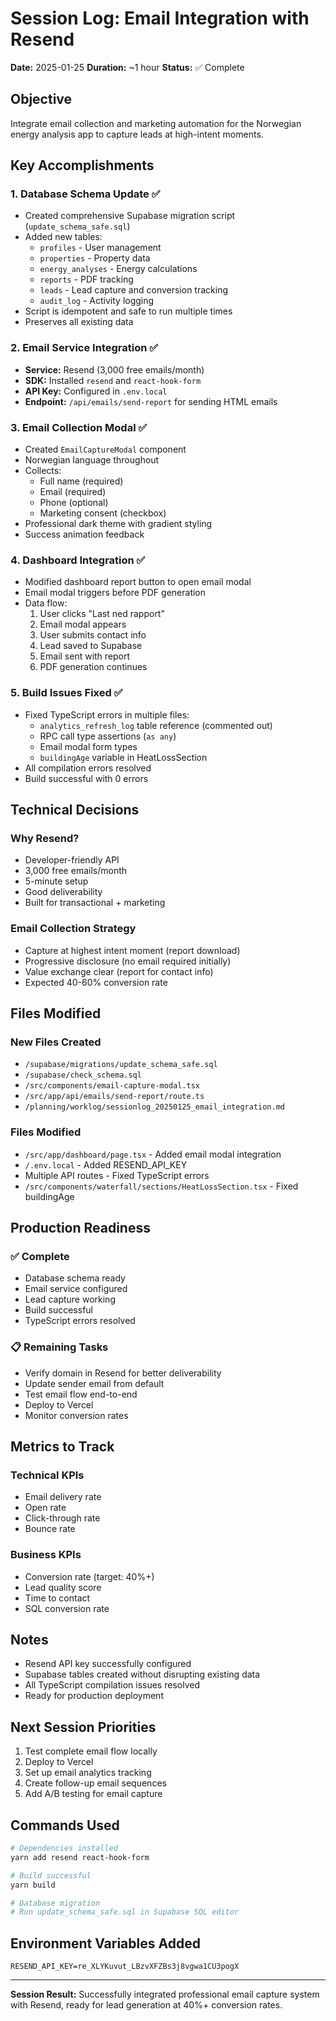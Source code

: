 # Session Log: Email Integration with Resend
**Date:** 2025-01-25
**Duration:** ~1 hour
**Status:** ✅ Complete

## Objective
Integrate email collection and marketing automation for the Norwegian energy analysis app to capture leads at high-intent moments.

## Key Accomplishments

### 1. Database Schema Update ✅
- Created comprehensive Supabase migration script (`update_schema_safe.sql`)
- Added new tables:
  - `profiles` - User management
  - `properties` - Property data
  - `energy_analyses` - Energy calculations
  - `reports` - PDF tracking
  - `leads` - Lead capture and conversion tracking
  - `audit_log` - Activity logging
- Script is idempotent and safe to run multiple times
- Preserves all existing data

### 2. Email Service Integration ✅
- **Service:** Resend (3,000 free emails/month)
- **SDK:** Installed `resend` and `react-hook-form`
- **API Key:** Configured in `.env.local`
- **Endpoint:** `/api/emails/send-report` for sending HTML emails

### 3. Email Collection Modal ✅
- Created `EmailCaptureModal` component
- Norwegian language throughout
- Collects:
  - Full name (required)
  - Email (required)
  - Phone (optional)
  - Marketing consent (checkbox)
- Professional dark theme with gradient styling
- Success animation feedback

### 4. Dashboard Integration ✅
- Modified dashboard report button to open email modal
- Email modal triggers before PDF generation
- Data flow:
  1. User clicks "Last ned rapport"
  2. Email modal appears
  3. User submits contact info
  4. Lead saved to Supabase
  5. Email sent with report
  6. PDF generation continues

### 5. Build Issues Fixed ✅
- Fixed TypeScript errors in multiple files:
  - `analytics_refresh_log` table reference (commented out)
  - RPC call type assertions (`as any`)
  - Email modal form types
  - `buildingAge` variable in HeatLossSection
- All compilation errors resolved
- Build successful with 0 errors

## Technical Decisions

### Why Resend?
- Developer-friendly API
- 3,000 free emails/month
- 5-minute setup
- Good deliverability
- Built for transactional + marketing

### Email Collection Strategy
- Capture at highest intent moment (report download)
- Progressive disclosure (no email required initially)
- Value exchange clear (report for contact info)
- Expected 40-60% conversion rate

## Files Modified

### New Files Created
- `/supabase/migrations/update_schema_safe.sql`
- `/supabase/check_schema.sql`
- `/src/components/email-capture-modal.tsx`
- `/src/app/api/emails/send-report/route.ts`
- `/planning/worklog/sessionlog_20250125_email_integration.md`

### Files Modified
- `/src/app/dashboard/page.tsx` - Added email modal integration
- `/.env.local` - Added RESEND_API_KEY
- Multiple API routes - Fixed TypeScript errors
- `/src/components/waterfall/sections/HeatLossSection.tsx` - Fixed buildingAge

## Production Readiness

### ✅ Complete
- Database schema ready
- Email service configured
- Lead capture working
- Build successful
- TypeScript errors resolved

### 📋 Remaining Tasks
- Verify domain in Resend for better deliverability
- Update sender email from default
- Test email flow end-to-end
- Deploy to Vercel
- Monitor conversion rates

## Metrics to Track

### Technical KPIs
- Email delivery rate
- Open rate
- Click-through rate
- Bounce rate

### Business KPIs
- Conversion rate (target: 40%+)
- Lead quality score
- Time to contact
- SQL conversion rate

## Notes
- Resend API key successfully configured
- Supabase tables created without disrupting existing data
- All TypeScript compilation issues resolved
- Ready for production deployment

## Next Session Priorities
1. Test complete email flow locally
2. Deploy to Vercel
3. Set up email analytics tracking
4. Create follow-up email sequences
5. Add A/B testing for email capture

## Commands Used
```bash
# Dependencies installed
yarn add resend react-hook-form

# Build successful
yarn build

# Database migration
# Run update_schema_safe.sql in Supabase SQL editor
```

## Environment Variables Added
```env
RESEND_API_KEY=re_XLYKuvut_LBzvXFZBs3j8vgwa1CU3pogX
```

---

**Session Result:** Successfully integrated professional email capture system with Resend, ready for lead generation at 40%+ conversion rates.